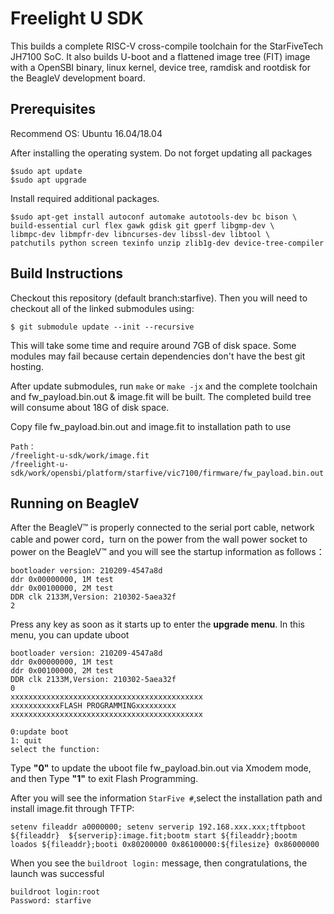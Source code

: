 # Freelight U SDK #

This builds a complete RISC-V cross-compile toolchain for the StarFiveTech JH7100 SoC. It also builds U-boot and a flattened image tree (FIT)
image with a OpenSBI binary, linux kernel, device tree, ramdisk and rootdisk for the BeagleV development board.

## Prerequisites ##

Recommend OS: Ubuntu 16.04/18.04 

After installing the operating system.
Do not forget updating all packages

	$sudo apt update
	$sudo apt upgrade

Install required additional packages.

	$sudo apt-get install autoconf automake autotools-dev bc bison \
	build-essential curl flex gawk gdisk git gperf libgmp-dev \
	libmpc-dev libmpfr-dev libncurses-dev libssl-dev libtool \
	patchutils python screen texinfo unzip zlib1g-dev device-tree-compiler

## Build Instructions ##

Checkout this repository (default branch:starfive). Then you will need to checkout all of the linked
submodules using:

	$ git submodule update --init --recursive

This will take some time and require around 7GB of disk space. Some modules may
fail because certain dependencies don't have the best git hosting. 

After update submodules, run `make` or `make -jx` and the complete toolchain and
fw_payload.bin.out & image.fit will be built. The completed build tree will consume about 18G of
disk space.

Copy file  fw_payload.bin.out and image.fit to installation path to use

	Path：  
	/freelight-u-sdk/work/image.fit
	/freelight-u-sdk/work/opensbi/platform/starfive/vic7100/firmware/fw_payload.bin.out
        
## Running on BeagleV ##

After the BeagleV™ is properly connected to the serial port cable, network cable and power cord，turn on the power from the wall power socket to power on the BeagleV™ and you will see the startup information as follows：

	bootloader version: 210209-4547a8d 
	ddr 0x00000000, 1M test 
	ddr 0x00100000, 2M test 
	DDR clk 2133M,Version: 210302-5aea32f 
	2
Press any key as soon as it starts up to enter the **upgrade menu**. In this menu, you can update uboot

	bootloader version: 210209-4547a8d 
	ddr 0x00000000, 1M test 
	ddr 0x00100000, 2M test 
	DDR clk 2133M,Version: 210302-5aea32f 
	0 
	xxxxxxxxxxxxxxxxxxxxxxxxxxxxxxxxxxxxxxxxxxx 
	xxxxxxxxxxxFLASH PROGRAMMINGxxxxxxxxx 
	xxxxxxxxxxxxxxxxxxxxxxxxxxxxxxxxxxxxxxxxxxx 

	0:update boot 
	1: quit 
	select the function:

Type **"0"**  to update the uboot file fw_payload.bin.out via Xmodem mode, and then Type **"1"** to exit Flash Programming.

After you will see the information `StarFive #`,select the installation path and install image.fit through TFTP:

	setenv fileaddr a0000000; setenv serverip 192.168.xxx.xxx;tftpboot ${fileaddr}  ${serverip}:image.fit;bootm start ${fileaddr};bootm loados ${fileaddr};booti 0x80200000 0x86100000:${filesize} 0x86000000

When you see the `buildroot login:` message, then congratulations, the launch was successful

	buildroot login:root
	Password: starfive
